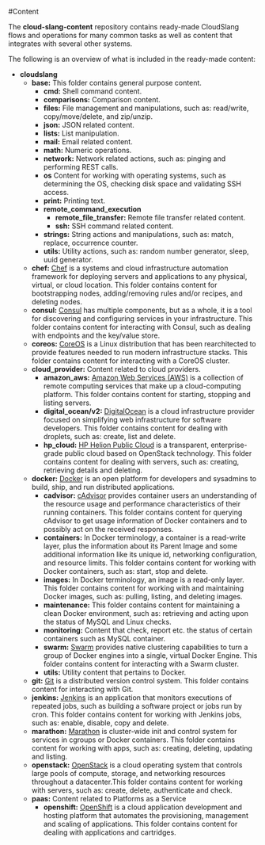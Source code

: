 #Content

The **cloud-slang-content** repository contains ready-made CloudSlang flows and operations for many common tasks as well as content that integrates with several other systems.

The following is an overview of what is included in the ready-made content:

+ **cloudslang**
  + **base:** This folder contains general purpose content.
    + **cmd:** Shell command content.
    + **comparisons:** Comparison content.
    + **files:** File management and manipulations, such as: read/write, copy/move/delete, and zip/unzip.
    + **json:** JSON related content.
    + **lists:** List manipulation.
    + **mail:** Email related content. 
    + **math:** Numeric operations. 
    + **network:** Network related actions, such as: pinging and performing REST calls. 
    + **os** Content for working with operating systems, such as determining the OS, checking disk space and validating SSH access. 
    + **print:** Printing text.
    + **remote_command_execution**
      + **remote_file_transfer:** Remote file transfer related content. 
      + **ssh:** SSH command related content.
    + **strings:** String actions and manipulations, such as: match, replace, occurrence counter. 
    + **utils:** Utility actions, such as: random number generator, sleep, uuid generator.         
  + **chef:** [Chef](https://www.chef.io/) is a systems and cloud infrastructure automation framework for deploying servers and applications to any physical, virtual, or cloud location. This folder contains content for bootstrapping nodes, adding/removing rules and/or recipes, and deleting nodes. 
  + **consul:** [Consul](https://consul.io/) has multiple components, but as a whole, it is a tool for discovering and configuring services in your infrastructure. This folder contains content for interacting with Consul, such as dealing with endpoints and the key/value store.
  + **coreos:** [CoreOS](https://coreos.com/) is a Linux distribution that has been rearchitected to provide features needed to run modern infrastructure stacks. This folder contains content for interacting with a CoreOS cluster.
  + **cloud_provider:** Content related to cloud providers.
    + **amazon_aws:** [Amazon Web Services (AWS)](https://aws.amazon.com/) is a collection of remote computing services that make up a cloud-computing platform. This folder contains content for starting, stopping and listing servers.
    + **digital_ocean/v2:** [DigitalOcean](https://www.digitalocean.com/) is a cloud infrastructure provider focused on simplifying web infrastructure for software developers. This folder contains content for dealing with droplets, such as: create, list and delete.
    + **hp_cloud:** [HP Helion Public Cloud](http://www.hpcloud.com/) is a transparent, enterprise-grade public cloud based on OpenStack technology. This folder contains content for dealing with servers, such as: creating, retrieving details and deleting.
  + **docker:** [Docker](https://www.docker.com/) is an open platform for developers and sysadmins to build, ship, and run distributed applications.
    + **cadvisor:** [cAdvisor](https://github.com/google/cadvisor) provides container users an understanding of the resource usage and performance characteristics of their running containers. This folder contains content for querying cAdvisor to get usage information of Docker containers and to possibly act on the received responses.
    + **containers:** In Docker terminology, a container is a read-write layer, plus the information about its Parent Image and some additional information like its unique id, networking configuration, and resource limits. This folder contains content for working with Docker containers, such as: start, stop and delete.
    + **images:** In Docker terminology, an image is a read-only layer. This folder contains content for working with and maintaining Docker images, such as: pulling, listing, and deleting images.
    + **maintenance:** This folder contains content for maintaining a clean Docker environment, such as: retrieving and acting upon the status of MySQL and Linux checks.
    + **monitoring:** Content that check, report etc. the status of certain containers such as MySQL container.
    + **swarm:** [Swarm](https://www.docker.com/docker-swarm) provides native clustering capabilities to turn a group of Docker engines into a single, virtual Docker Engine. This folder contains content for interacting with a Swarm cluster.
    + **utils:** Utility content that pertains to Docker.
  + **git:** [Git](https://git-scm.com/) is a distributed version control system. This folder contains content for interacting with Git.
  + **jenkins:** [Jenkins](http://jenkins-ci.org/) is an application that monitors executions of repeated jobs, such as building a software project or jobs run by cron. This folder contains content for working with Jenkins jobs, such as: enable,  disable, copy and delete.
  + **marathon:** [Marathon](https://mesosphere.github.io/marathon/) is cluster-wide init and control system for services in cgroups or Docker containers. This folder contains content for working with apps, such as: creating, deleting, updating and listing.
  + **openstack:** [OpenStack](https://www.openstack.org/) is a cloud operating system that controls large pools of compute, storage, and networking resources throughout a datacenter.This folder contains content for working with servers, such as: create, delete, authenticate and check.  
  + **paas:** Content related to Platforms as a Service
    + **openshift:** [OpenShift](https://www.openshift.com/) is a cloud application development and hosting platform that automates the provisioning, management and scaling of applications. This folder contains content for dealing with applications and cartridges. 
